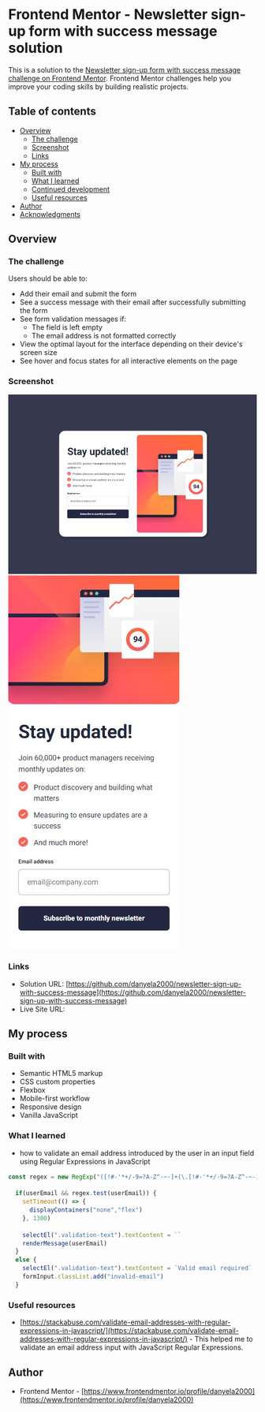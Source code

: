 # Frontend Mentor - Newsletter sign-up form with success message solution

This is a solution to the [Newsletter sign-up form with success message challenge on Frontend Mentor](https://www.frontendmentor.io/challenges/newsletter-signup-form-with-success-message-3FC1AZbNrv). Frontend Mentor challenges help you improve your coding skills by building realistic projects. 

## Table of contents

- [Overview](#overview)
  - [The challenge](#the-challenge)
  - [Screenshot](#screenshot)
  - [Links](#links)
- [My process](#my-process)
  - [Built with](#built-with)
  - [What I learned](#what-i-learned)
  - [Continued development](#continued-development)
  - [Useful resources](#useful-resources)
- [Author](#author)
- [Acknowledgments](#acknowledgments)

## Overview

### The challenge

Users should be able to:

- Add their email and submit the form
- See a success message with their email after successfully submitting the form
- See form validation messages if:
  - The field is left empty
  - The email address is not formatted correctly
- View the optimal layout for the interface depending on their device's screen size
- See hover and focus states for all interactive elements on the page


### Screenshot

![Desktop version](/screenshots/desktop-ss.JPG)
![Mobile version](/screenshots/mobile-ss.JPG)


### Links

- Solution URL: [https://github.com/danyela2000/newsletter-sign-up-with-success-message](https://github.com/danyela2000/newsletter-sign-up-with-success-message)
- Live Site URL: []()

## My process

### Built with

- Semantic HTML5 markup
- CSS custom properties
- Flexbox
- Mobile-first workflow
- Responsive design
- Vanilla JavaScript

### What I learned
- how to validate an email address introduced by the user in an input field using Regular Expressions in JavaScript

```js
const regex = new RegExp("([!#-'*+/-9=?A-Z^-~-]+(\.[!#-'*+/-9=?A-Z^-~-]+)*|\"\(\[\]!#-[^-~ \t]|(\\[\t -~]))+\")@([!#-'*+/-9=?A-Z^-~-]+(\.[!#-'*+/-9=?A-Z^-~-]+)*|\[[\t -Z^-~]*])")
  
  if(userEmail && regex.test(userEmail)) {
    setTimeout(() => {
      displayContainers("none","flex")
    }, 1300)

    selectEl(".validation-text").textContent = ``
    renderMessage(userEmail)
  } 
  else {
    selectEl(".validation-text").textContent = `Valid email required`
    formInput.classList.add("invalid-email")
  } 
```

### Useful resources

- [https://stackabuse.com/validate-email-addresses-with-regular-expressions-in-javascript/](https://stackabuse.com/validate-email-addresses-with-regular-expressions-in-javascript/) - This helped me to validate an email address input with JavaScript Regular Expressions.

## Author

- Frontend Mentor - [https://www.frontendmentor.io/profile/danyela2000](https://www.frontendmentor.io/profile/danyela2000)
